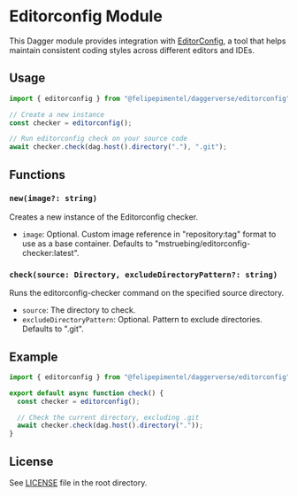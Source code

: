 # Editorconfig Module

This Dagger module provides integration with [EditorConfig](https://editorconfig.org/), a tool that helps maintain consistent coding styles across different editors and IDEs.

## Usage

```typescript
import { editorconfig } from "@felipepimentel/daggerverse/editorconfig";

// Create a new instance
const checker = editorconfig();

// Run editorconfig check on your source code
await checker.check(dag.host().directory("."), ".git");
```

## Functions

### `new(image?: string)`

Creates a new instance of the Editorconfig checker.

- `image`: Optional. Custom image reference in "repository:tag" format to use as a base container. Defaults to "mstruebing/editorconfig-checker:latest".

### `check(source: Directory, excludeDirectoryPattern?: string)`

Runs the editorconfig-checker command on the specified source directory.

- `source`: The directory to check.
- `excludeDirectoryPattern`: Optional. Pattern to exclude directories. Defaults to ".git".

## Example

```typescript
import { editorconfig } from "@felipepimentel/daggerverse/editorconfig";

export default async function check() {
  const checker = editorconfig();

  // Check the current directory, excluding .git
  await checker.check(dag.host().directory("."));
}
```

## License

See [LICENSE](../LICENSE) file in the root directory.
